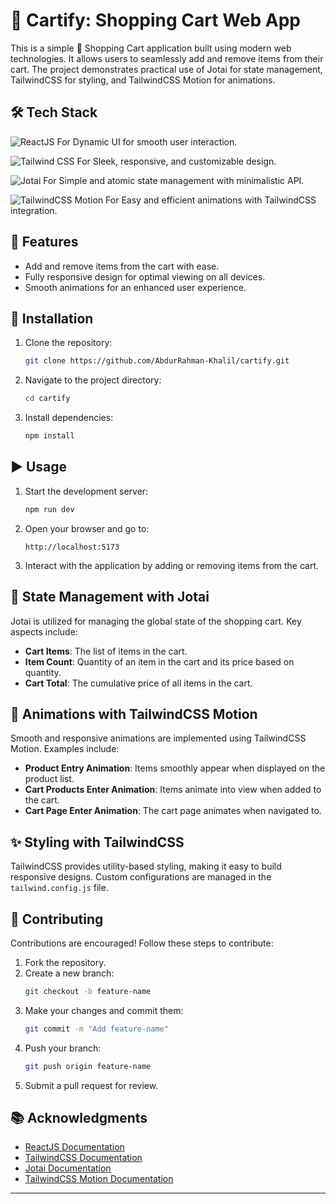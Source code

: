 # 🛒 Cartify: Shopping Cart Web App

This is a simple 🛒 Shopping Cart application built using modern web technologies. It allows users to seamlessly add and remove items from their cart. The project demonstrates practical use of Jotai for state management, TailwindCSS for styling, and TailwindCSS Motion for animations.

## 🛠️ Tech Stack
![ReactJS](https://img.shields.io/badge/ReactJS-20232A?style=for-the-badge&logo=react&logoColor=61DAFB) For Dynamic UI for smooth user interaction.

![Tailwind CSS](https://img.shields.io/badge/Tailwind_CSS-38B2AC?style=for-the-badge&logo=tailwind-css&logoColor=white) For Sleek, responsive, and customizable design.

![Jotai](https://img.shields.io/badge/Jotai-000000?style=for-the-badge&logo=jotai&logoColor=white) For Simple and atomic state management with minimalistic API.

![TailwindCSS Motion](https://img.shields.io/badge/TailwindCSS_Motion-06B6D4?style=for-the-badge&logo=tailwind-css&logoColor=white) For Easy and efficient animations with TailwindCSS integration.

## 🌟 Features

- Add and remove items from the cart with ease.
- Fully responsive design for optimal viewing on all devices.
- Smooth animations for an enhanced user experience.

## 🛑 Installation

1. Clone the repository:

   ```bash
   git clone https://github.com/AbdurRahman-Khalil/cartify.git
   ```

2. Navigate to the project directory:

   ```bash
   cd cartify
   ```

3. Install dependencies:

   ```bash
   npm install
   ```

## ▶️ Usage

1. Start the development server:

   ```bash
   npm run dev
   ```

2. Open your browser and go to:

   ```
   http://localhost:5173
   ```

3. Interact with the application by adding or removing items from the cart.

## 🧠 State Management with Jotai

Jotai is utilized for managing the global state of the shopping cart. Key aspects include:

- **Cart Items**: The list of items in the cart.
- **Item Count**: Quantity of an item in the cart and its price based on quantity.
- **Cart Total**: The cumulative price of all items in the cart.

## 🎨 Animations with TailwindCSS Motion

Smooth and responsive animations are implemented using TailwindCSS Motion. Examples include:

- **Product Entry Animation**: Items smoothly appear when displayed on the product list.
- **Cart Products Enter Animation**: Items animate into view when added to the cart.
- **Cart Page Enter Animation**: The cart page animates when navigated to.

## ✨ Styling with TailwindCSS

TailwindCSS provides utility-based styling, making it easy to build responsive designs. Custom configurations are managed in the `tailwind.config.js` file.

## 🤝 Contributing

Contributions are encouraged! Follow these steps to contribute:

1. Fork the repository.
2. Create a new branch:
   ```bash
   git checkout -b feature-name
   ```
3. Make your changes and commit them:
   ```bash
   git commit -m "Add feature-name"
   ```
4. Push your branch:
   ```bash
   git push origin feature-name
   ```
5. Submit a pull request for review.

## 📚 Acknowledgments

- [ReactJS Documentation](https://reactjs.org/)
- [TailwindCSS Documentation](https://tailwindcss.com/)
- [Jotai Documentation](https://jotai.org/)
- [TailwindCSS Motion Documentation](https://docs.rombo.co/tailwind)

---

